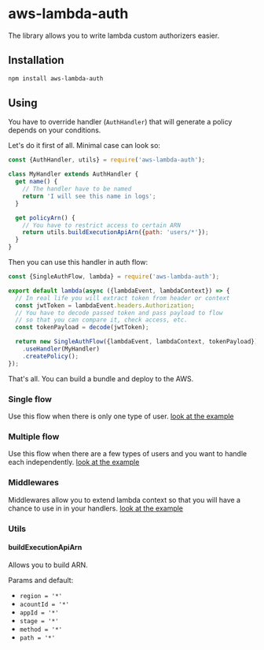 # aws-lambda-auth

The library allows you to write lambda custom authorizers easier.

## Installation

```sh
npm install aws-lambda-auth
```

## Using
You have to override handler (`AuthHandler`) that will generate a policy depends on your conditions.

Let's do it first of all. Minimal case can look so:
```js
const {AuthHandler, utils} = require('aws-lambda-auth');

class MyHandler extends AuthHandler {
  get name() {
    // The handler have to be named
    return 'I will see this name in logs';
  }

  get policyArn() {
    // You have to restrict access to certain ARN
    return utils.buildExecutionApiArn({path: 'users/*'});
  }
}
```

Then you can use this handler in auth flow:
```js
const {SingleAuthFlow, lambda} = require('aws-lambda-auth');

export default lambda(async ({lambdaEvent, lambdaContext}) => {
  // In real life you will extract token from header or context
  const jwtToken = lambdaEvent.headers.Authorization;
  // You have to decode passed token and pass payload to flow
  // so that you can compare it, check access, etc.
  const tokenPayload = decode(jwtToken);

  return new SingleAuthFlow({lambdaEvent, lambdaContext, tokenPayload})
    .useHandler(MyHandler)
    .createPolicy();
});
```

That's all. You can build a bundle and deploy to the AWS.

### Single flow
Use this flow when there is only one type of user.
[look at the example](./example/single-flow)

### Multiple flow
Use this flow when there are a few types of users and you want to handle each independently.
[look at the example](./example/miltiple-flow)

### Middlewares
Middlewares allow you to extend lambda context so that you will have a chance to
use in in your handlers.
[look at the example](./example/middleware)

### Utils

#### buildExecutionApiArn
Allows you to build ARN.

Params and default:
 - `region = '*'`
 - `acountId = '*'`
 - `appId = '*'`
 - `stage = '*'`
 - `method = '*'`
 - `path = '*'`
